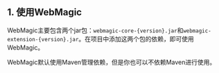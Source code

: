 ## 1. 使用WebMagic

WebMagic主要包含两个jar包：`webmagic-core-{version}.jar`和`webmagic-extension-{version}.jar`。在项目中添加这两个包的依赖，即可使用WebMagic。

WebMagic默认使用Maven管理依赖，但是你也可以不依赖Maven进行使用。